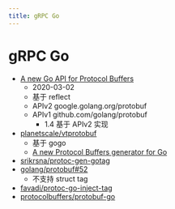 ```yaml
---
title: gRPC Go
---
```


# gRPC Go

- [A new Go API for Protocol Buffers](https://go.dev/blog/protobuf-apiv2)
  - 2020-03-02
  - 基于 reflect
  - APIv2 google.golang.org/protobuf
  - APIv1 github.com/golang/protobuf
    - 1.4 基于 APIv2 实现
- [planetscale/vtprotobuf](https://github.com/planetscale/vtprotobuf)
  - 基于 gogo
  - [A new Protocol Buffers generator for Go](https://vitess.io/blog/2021-06-03-a-new-protobuf-generator-for-go/)
- [srikrsna/protoc-gen-gotag](https://github.com/srikrsna/protoc-gen-gotag)
- [golang/protobuf#52](https://github.com/golang/protobuf/issues/52)
  - 不支持 struct tag
- [favadi/protoc-go-inject-tag](https://github.com/favadi/protoc-go-inject-tag)
- [protocolbuffers/protobuf-go](https://github.com/protocolbuffers/protobuf-go)
